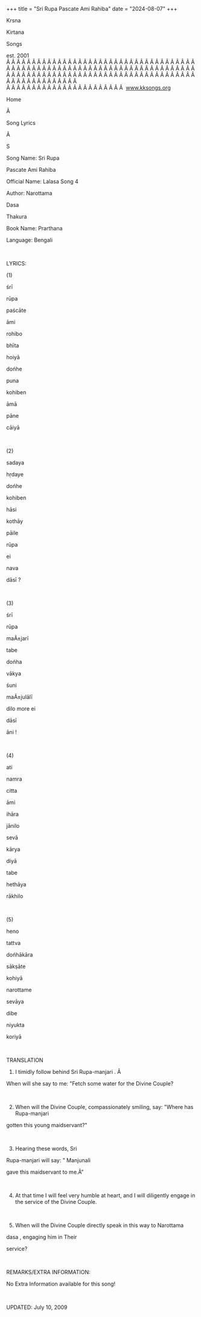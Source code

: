 +++ 
title = "Sri Rupa Pascate Ami Rahiba"
date = "2024-08-07"
+++

Krsna
 
Kirtana
 
Songs

est. 2001
Â Â Â Â Â Â Â Â Â Â Â Â Â Â Â Â Â Â Â Â Â Â Â Â Â Â Â Â Â Â Â Â Â Â Â Â Â Â Â Â Â Â Â Â Â Â Â Â Â Â Â Â Â Â Â Â Â Â Â Â Â Â Â Â Â Â Â Â Â Â Â Â Â Â Â Â Â Â Â Â Â Â Â Â Â Â Â Â Â Â Â Â Â Â Â Â Â Â Â Â Â Â Â Â Â Â Â Â Â Â Â Â Â Â Â Â Â Â Â Â Â Â Â Â Â  
Â Â Â Â Â Â Â Â Â Â Â Â Â Â Â Â Â Â Â Â Â Â Â  
www.kksongs.org








Home


Ã 
 
Song Lyrics
 
Ã 
 
S


Song Name: Sri 
Rupa
 
Pascate
 Ami 
Rahiba


Official Name: 
Lalasa
 Song
4


Author: 
Narottama
 
Dasa
 
Thakura


Book Name: 
Prarthana


Language: 
Bengali


 


LYRICS:


(1)


śrī
 
rūpa
 
paścāte
 
āmi
 
rohibo
 
bhīta
 
hoiyā


dońhe
 
puna
 
kohiben
 
āmā


pāne
 
cāiyā


 


(2)


sadaya
 
hṛdaye
 
dońhe
 
kohiben
 
hāsi


kothāy
 
pāile
 
rūpa
 
ei
 
nava
 
dāsī
?


 


(3)


śrī
 
rūpa
 
maÃ±jarī
 
tabe
 
dońha
 
vākya
 
śuni


maÃ±julālī


dilo
 more 
ei
 
dāsī
 
āni
!


 


(4)


ati
 
namra
 
citta
 
āmi


ihāra
 
jānilo


sevā
 
kārya
 
diyā
 
tabe
 
hethāya
 
rākhilo


 


(5)


heno
 
tattva
 
dońhākāra
 
sākṣāte
 
kohiyā


narottame
 
sevāya
 
dibe
 
niyukta
 
koriyā


 


TRANSLATION


1) I timidly follow behind
Sri 
Rupa-manjari
.
Â 

When will she say to me: "Fetch some water for the Divine Couple?


 


2) When will the Divine
Couple, compassionately smiling, say: "Where has 
Rupa-manjari

gotten this young maidservant?"


 


3) Hearing these words, Sri

Rupa-manjari
 will say: "
Manjunali

gave this maidservant to me.Â”


 


4) At that time I will feel
very humble at heart, and I will diligently engage in the service of the Divine
Couple.


 


5) When will the Divine
Couple directly speak in this way to 
Narottama
 
dasa
, engaging him in 
Their

service?


 


REMARKS/EXTRA INFORMATION:


No
Extra Information available for this song!


 


UPDATED:
 July 10, 2009